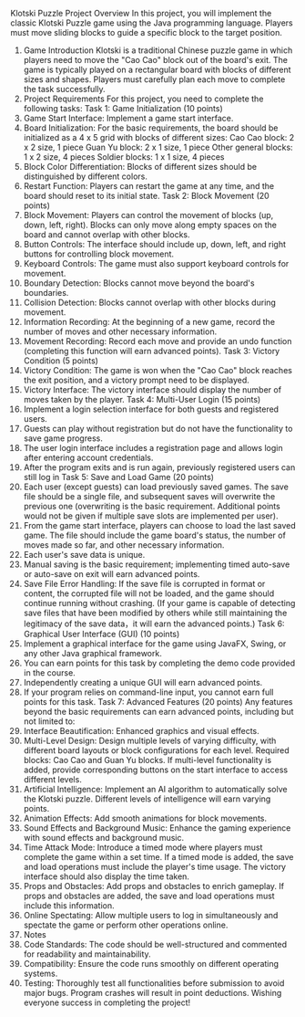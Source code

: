Klotski Puzzle
Project Overview
In this project, you will implement the classic Klotski Puzzle game using the Java programming
language. Players must move sliding blocks to guide a specific block to the target position.
1. Game Introduction
Klotski is a traditional Chinese puzzle game in which players need to move the "Cao Cao" block
out of the board's exit.
The game is typically played on a rectangular board with blocks of different sizes and shapes.
Players must carefully plan each move to complete the task successfully.
2. Project Requirements
For this project, you need to complete the following tasks:
Task 1: Game Initialization (10 points)
1. Game Start Interface: Implement a game start interface.
2. Board Initialization: For the basic requirements, the board should be initialized as a 4 x 5
grid with blocks of different sizes:
Cao Cao block: 2 x 2 size, 1 piece
Guan Yu block: 2 x 1 size, 1 piece
Other general blocks: 1 x 2 size, 4 pieces
Soldier blocks: 1 x 1 size, 4 pieces
3. Block Color Differentiation: Blocks of different sizes should be distinguished by different
colors.
4. Restart Function: Players can restart the game at any time, and the board should reset to
its initial state.
Task 2: Block Movement (20 points)
1. Block Movement: Players can control the movement of blocks (up, down, left, right). Blocks
can only move along empty spaces on the board and cannot overlap with other blocks.
2. Button Controls: The interface should include up, down, left, and right buttons for
controlling block movement.
3. Keyboard Controls: The game must also support keyboard controls for movement.
4. Boundary Detection: Blocks cannot move beyond the board's boundaries.
5. Collision Detection: Blocks cannot overlap with other blocks during movement.
6. Information Recording: At the beginning of a new game, record the number of moves and
other necessary information.
7. Movement Recording: Record each move and provide an undo function (completing this
function will earn advanced points).
Task 3: Victory Condition (5 points)
1. Victory Condition: The game is won when the "Cao Cao" block reaches the exit position, and
a victory prompt need to be displayed.
2. Victory Interface: The victory interface should display the number of moves taken by the
player.
Task 4: Multi-User Login (15 points)
1. Implement a login selection interface for both guests and registered users.
2. Guests can play without registration but do not have the functionality to save game
progress.
3. The user login interface includes a registration page and allows login after entering account
credentials.
4. After the program exits and is run again, previously registered users can still log in
Task 5: Save and Load Game (20 points)
1. Each user (except guests) can load previously saved games. The save file should be a single
file, and subsequent saves will overwrite the previous one (overwriting is the basic
requirement. Additional points would not be given if multiple save slots are implemented
per user).
2. From the game start interface, players can choose to load the last saved game. The file
should include the game board's status, the number of moves made so far, and other
necessary information.
3. Each user's save data is unique.
4. Manual saving is the basic requirement; implementing timed auto-save or auto-save on exit
will earn advanced points.
5. Save File Error Handling: If the save file is corrupted in format or content, the corrupted file
will not be loaded, and the game should continue running without crashing. (If your game is
capable of detecting save files that have been modified by others while still maintaining the
legitimacy of the save data，it will earn the advanced points.)
Task 6: Graphical User Interface (GUI) (10 points)
1. Implement a graphical interface for the game using JavaFX, Swing, or any other Java
graphical framework.
2. You can earn points for this task by completing the demo code provided in the course.
3. Independently creating a unique GUI will earn advanced points.
4. If your program relies on command-line input, you cannot earn full points for this task.
Task 7: Advanced Features (20 points)
Any features beyond the basic requirements can earn advanced points, including but not limited
to:
1. Interface Beautification: Enhanced graphics and visual effects.
2. Multi-Level Design: Design multiple levels of varying difficulty, with different board layouts
or block configurations for each level.
Required blocks: Cao Cao and Guan Yu blocks.
If multi-level functionality is added, provide corresponding buttons on the start
interface to access different levels.
3. Artificial Intelligence: Implement an AI algorithm to automatically solve the Klotski puzzle.
Different levels of intelligence will earn varying points.
4. Animation Effects: Add smooth animations for block movements.
5. Sound Effects and Background Music: Enhance the gaming experience with sound effects
and background music.
6. Time Attack Mode: Introduce a timed mode where players must complete the game within
a set time.
If a timed mode is added, the save and load operations must include the player's time
usage.
The victory interface should also display the time taken.
7. Props and Obstacles: Add props and obstacles to enrich gameplay.
If props and obstacles are added, the save and load operations must include this
information.
8. Online Spectating: Allow multiple users to log in simultaneously and spectate the game or
perform other operations online.
3. Notes
1. Code Standards: The code should be well-structured and commented for readability and
maintainability.
2. Compatibility: Ensure the code runs smoothly on different operating systems.
3. Testing: Thoroughly test all functionalities before submission to avoid major bugs. Program
crashes will result in point deductions.
Wishing everyone success in completing the project!
